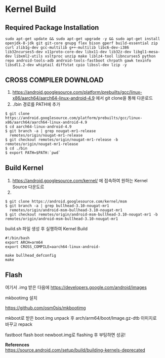 # **Kernel Build**

## **Required Package Installation**

```
sudo apt-get update && sudo apt-get upgrade -y && sudo apt-get install openjdk-8-jdk git git-core gnupg flex bison gperf build-essential zip curl zlib1g-dev gcc-multilib g++-multilib libc6-dev-i386 lib32ncurses5-dev x11proto-core-dev libx11-dev lib32z-dev libgl1-mesa-dev libxml2-utils xsltproc unzip make liblz4-tool libncurses5 python repo android-tools-adb android-tools-fastboot chrpath gawk texinfo libsdl1.2-dev whiptail diffstat cpio libssl-dev lzip -y
```

## **CROSS COMPILER DOWNLOAD**

1. https://android.googlesource.com/platform/prebuilts/gcc/linux-x86/aarch64/aarch64-linux-android-4.9 에서 git clone을 통해 다운로드  
1. ./bin 경로를 PATH에 추가 

```
$ git clone https://android.googlesource.com/platform/prebuilts/gcc/linux-x86/aarch64/aarch64-linux-android-4.9
$ cd aarch64-linux-android-4.9
$ git branch -a | grep nougat-mr1-release
  remotes/origin/nougat-mr1-release
$ git checkout remotes/origin/nougat-mr1-release -b remotes/origin/nougat-mr1-release
$ cd ./bin
$ export PATH=$PATH:`pwd`
```

## **Build Kernel**

1. https://android.googlesource.com/kernel/ 에 접속하여 원하는 Kernel Source 다운도르
1. 

```
$ git clone https://android.googlesource.com/kernel/msm
$ git branch -a | grep bullhead-3.10-nougat-mr1
  remotes/origin/android-msm-bullhead-3.10-nougat-mr1
$ git checkout remotes/origin/android-msm-bullhead-3.10-nougat-mr1 -b remotes/origin/android-msm-bullhead-3.10-nougat-mr1
```

build.sh 파일 생성 후 실행하여 Kernel Build

```
#!/bin/bash
export ARCH=arm64
export CROSS_COMPILE=aarch64-linux-android-

make bullhead_defconfig
make
```

## **Flash**


여기서 .img 받은 다음에 
<https://developers.google.com/android/images>

mkbootimg 설치

<https://github.com/osm0sis/mkbootimg>  

mkboot로 받은 boot.img unpack 후 
arch/arm64/boot/Image.gz-dtb 이미지로 바꾸고 repack

fastboot flash boot newboot.img로 flashing 후 부팅하면 성공!


**References**  
<https://source.android.com/setup/build/building-kernels-deprecated>

